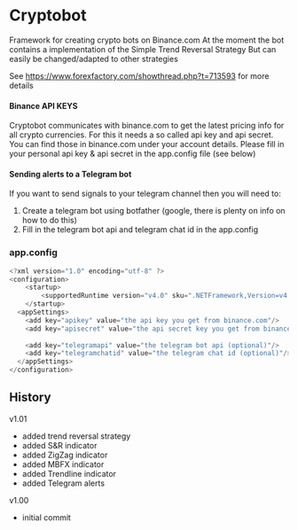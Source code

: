 # Cryptobot

Framework for creating crypto bots on Binance.com
At the moment the bot contains a implementation of the Simple Trend Reversal Strategy
But can easily be changed/adapted to other strategies

See https://www.forexfactory.com/showthread.php?t=713593 for more details


#### Binance API KEYS

Cryptobot communicates with binance.com to get the latest pricing info for all crypto currencies.
For this it needs a so called api key and api secret. You can find those in binance.com under your account details.
Please fill in your personal api key & api secret in the app.config file (see below)

#### Sending alerts to a Telegram bot
If you want to send signals to your telegram channel then you will need to:

1) Create a telegram bot using botfather (google, there is plenty on info on how to do this)
2) Fill in the telegram bot api and telegram chat id in the app.config


### app.config
```c#
<?xml version="1.0" encoding="utf-8" ?>
<configuration>
    <startup> 
        <supportedRuntime version="v4.0" sku=".NETFramework,Version=v4.6.1" />
    </startup>
  <appSettings>
    <add key="apikey" value="the api key you get from binance.com"/>
    <add key="apisecret" value="the api secret key you get from binance.com"/>
    
    <add key="telegramapi" value="the telegram bot api (optional)"/>
    <add key="telegramchatid" value="the telegram chat id (optional)"/>
  </appSettings>
</configuration>
```


## History

v1.01
- added trend reversal strategy
- added S&R indicator
- added ZigZag indicator
- added MBFX indicator
- added Trendline indicator
- added Telegram alerts

v1.00
- initial commit
